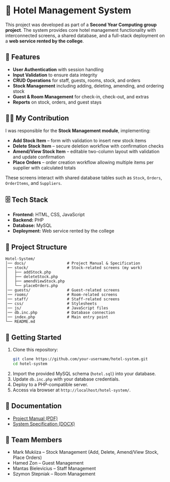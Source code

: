 # 🏨 Hotel Management System

This project was developed as part of a **Second Year Computing group project**. The system provides core hotel management functionality with interconnected screens, a shared database, and a full-stack deployment on a **web service rented by the college**.

## 📌 Features

- **User Authentication** with session handling
- **Input Validation** to ensure data integrity
- **CRUD Operations** for staff, guests, rooms, stock, and orders
- **Stock Management** including adding, deleting, amending, and ordering stock
- **Guest & Room Management** for check-in, check-out, and extras
- **Reports** on stock, orders, and guest stays

## 👩‍💻 My Contribution

I was responsible for the **Stock Management module**, implementing:

- **Add Stock Item** – form with validation to insert new stock items
- **Delete Stock Item** – secure deletion workflow with confirmation checks
- **Amend/View Stock Item** – editable two-column layout with validation and update confirmation
- **Place Orders** – order creation workflow allowing multiple items per supplier with calculated totals

These screens interact with shared database tables such as `Stock`, `Orders`, `OrderItems`, and `Suppliers`.

## 🗄️ Tech Stack

- **Frontend:** HTML, CSS, JavaScript
- **Backend:** PHP
- **Database:** MySQL
- **Deployment:** Web service rented by the college

## 📂 Project Structure

~~~
Hotel-System/
│── docs/                  # Project Manual & Specification
│── stock/                 # Stock-related screens (my work)
│   ├── addStock.php
│   ├── deleteStock.php
│   ├── amendViewStock.php
│   └── placeOrders.php
│── guests/                # Guest-related screens
│── rooms/                 # Room-related screens
│── staff/                 # Staff-related screens
│── css/                   # Stylesheets
│── js/                    # JavaScript files
│── db.inc.php             # Database connection
│── index.php              # Main entry point
└── README.md
~~~

## 🚀 Getting Started

1. Clone this repository:
   ~~~bash
   git clone https://github.com/your-username/hotel-system.git
   cd hotel-system
   ~~~
2. Import the provided MySQL schema (`hotel.sql`) into your database.
3. Update `db.inc.php` with your database credentials.
4. Deploy to a PHP-compatible server.
5. Access via browser at `http://localhost/hotel-system/`.

## 📖 Documentation

- [Project Manual (PDF)](ProjectY2Manual.pdf)
- [System Specification (DOCX)](Hotel2024.docx)

## 👥 Team Members

- Mark Mukiiza – Stock Management (Add, Delete, Amend/View Stock, Place Orders)
- Hamed Zon – Guest Management
- Mantas Bielevicius – Staff Management
- Szymon Stepniak – Room Management

